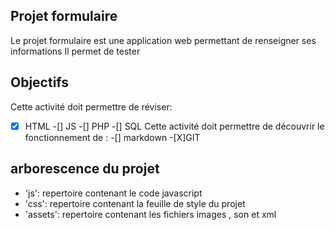 ## Projet formulaire
Le projet formulaire est une application web permettant de renseigner ses informations
Il permet de tester

## Objectifs 
Cette activité doit permettre de réviser:
-[X] HTML
-[] JS
-[] PHP
-[] SQL Cette activité doit permettre de découvrir le fonctionnement de :
-[] markdown
-[X]GIT

## arborescence du projet
- 'js': repertoire contenant le code javascript
- 'css': repertoire contenant la feuille de style du projet
- 'assets': repertoire contenant les fichiers images , son et xml